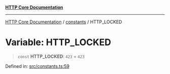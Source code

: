 [**HTTP Core Documentation**](../../README.md)

***

[HTTP Core Documentation](../../README.md) / [constants](../README.md) / HTTP\_LOCKED

# Variable: HTTP\_LOCKED

> `const` **HTTP\_LOCKED**: `423` = `423`

Defined in: [src/constants.ts:59](https://github.com/stonemjs/http-core/blob/0d24f1311c8ffc69c0f21ab48badb00539c57ea4/src/constants.ts#L59)
